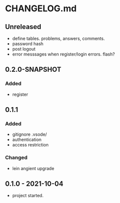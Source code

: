 # CHANGELOG.md

## Unreleased
* define tables. problems, answers, comments.
* password hash
* post logout
* error messsages when register/login errors. flash?


## 0.2.0-SNAPSHOT
### Added
* register


## 0.1.1
### Added
* gitignore .vsode/
* authentication
* access restriction

### Changed
* lein angient upgrade


## 0.1.0 - 2021-10-04
* project started.
